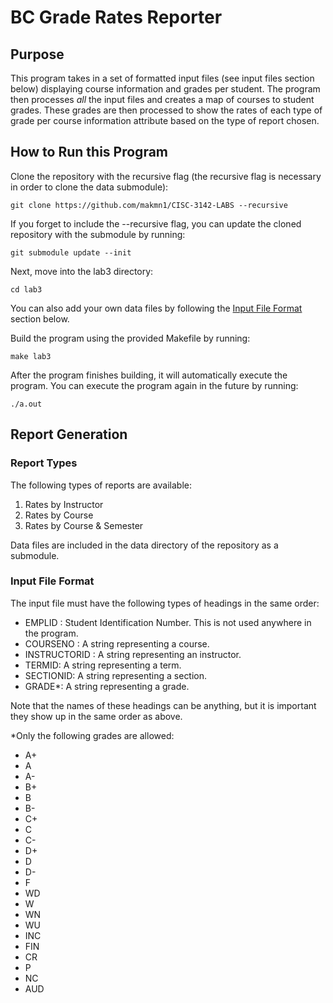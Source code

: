 # BC Grade Rates Reporter

## Purpose

This program takes in a set of formatted input files (see input files section below) 
displaying course information and grades per student. The program then processes *all* the 
input files and creates a map of courses to student grades. These grades are then processed 
to show the rates of each type of grade per course information attribute based on the type 
of report chosen.


## How to Run this Program
Clone the repository with the recursive flag (the recursive flag is necessary in order to clone the data submodule): 

``git clone https://github.com/makmn1/CISC-3142-LABS --recursive``

If you forget to include the --recursive flag, you can update the cloned repository with the submodule by running: 

`git submodule update --init`

Next, move into the lab3 directory:

`cd lab3`

You can also add your own data files by following the [Input File Format](https://github.com/makmn1/CISC-3142-LABS/edit/main/lab3/README.md#input-file-format) section below.

Build the program using the provided Makefile by running: 

`make lab3`

After the program finishes building, it will automatically execute the program. 
You can execute the program again in the future by running: 

`./a.out`


## Report Generation
### Report Types
The following types of reports are available:

1. Rates by Instructor
2. Rates by Course
3. Rates by Course & Semester

Data files are included in the data directory of the repository as a submodule.

### Input File Format

The input file must have the following types of headings in the same order:
- EMPLID : Student Identification Number. This is not used anywhere in the program.
- COURSENO : A string representing a course.
- INSTRUCTORID : A string representing an instructor.
- TERMID: A string representing a term.
- SECTIONID: A string representing a section.
- GRADE*: A string representing a grade.

Note that the names of these headings can be anything, but it is important they show up in the same order as above.


*Only the following grades are allowed:
- A+
- A
- A-
- B+
- B
- B-
- C+
- C
- C-
- D+
- D
- D-
- F
- WD
- W
- WN
- WU
- INC
- FIN
- CR
- P
- NC
- AUD
